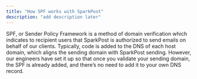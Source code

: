 ```yaml
---
title: "How SPF works with SparkPost"
description: "add description later"
---
```

SPF, or Sender Policy Framework is a method of domain verification which indicates to recipient users that SparkPost is authorized to send emails on behalf of our clients. Typically, code is added to the DNS of each host domain, which aligns the sending domain with SparkPost sending. However, our engineers have set it up so that once you validate your sending domain, the SPF is already added, and there’s no need to add it to your own DNS record. 
